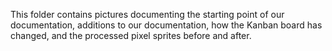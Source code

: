 This folder contains pictures documenting the starting point of our documentation, additions to our documentation, how the Kanban board has changed, and the processed pixel sprites before and after.
